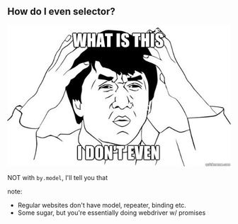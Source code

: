 ## How do I even selector?

![So confused](img/IDontEven.jpg "")

NOT with `by.model`, I'll tell you that

note:
- Regular websites don't have model, repeater, binding etc.
- Some sugar, but you're essentially doing webdriver w/ promises